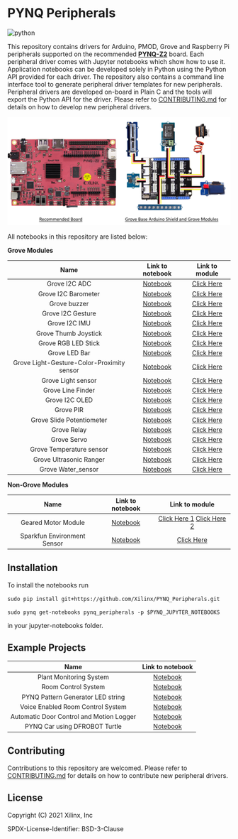 # PYNQ Peripherals
![python](https://github.com/Xilinx/PYNQ/workflows/Python/badge.svg)

This repository contains drivers for Arduino, PMOD, Grove and Raspberry Pi peripherals supported on the recommended [**PYNQ-Z2**](http://www.pynq.io/board.html) board. Each peripheral driver comes with Jupyter notebooks which show how to use it. Application notebooks can be developed solely in Python using the Python API provided for each driver.
The repository also contains a command line interface tool to generate peripheral driver templates for new peripherals. Peripheral drivers are developed on-board in Plain C and the tools will export the Python API for the driver. Please refer to [CONTRIBUTING.md](https://github.com/Xilinx/PYNQ_peripherals/blob/main/CONTRIBUTING.md) for details on how to develop new peripheral drivers.

<p align="center">
  <img src="./images/pynq_hackathon_hw.png">
</p>

All notebooks in this repository are listed below:

__Grove Modules__

| Name | Link to notebook |  Link to module |
|:----------:|:------------------:|:------------------:|
| Grove I2C ADC | [Notebook](https://github.com/Xilinx/PYNQ_Peripherals/blob/main/pynq_peripherals/modules/grove_adc/notebooks/grove_adc.ipynb) | [Click Here](https://www.seeedstudio.com/Grove-I2C-ADC.html) |
| Grove I2C Barometer | [Notebook](https://github.com/Xilinx/PYNQ_Peripherals/blob/main/pynq_peripherals/modules/grove_barometer/notebooks/grove_barometer.ipynb) | [Click Here](https://www.seeedstudio.com/Grove-High-Precision-Barometer-Sensor-DPS310-p-4397.html) |
| Grove buzzer | [Notebook](https://github.com/Xilinx/PYNQ_Peripherals/blob/main/pynq_peripherals/modules/grove_buzzer/notebooks/grove_buzzer.ipynb) | [Click Here](https://www.seeedstudio.com/Grove-Buzzer.html) |
| Grove I2C Gesture | [Notebook](https://github.com/Xilinx/PYNQ_Peripherals/blob/main/pynq_peripherals/modules/grove_gesture/notebooks/grove_gesture.ipynb) | [Click Here](https://www.seeedstudio.com/Grove-Gesture-PAJ7620U2.html) |
| Grove I2C IMU | [Notebook](https://github.com/Xilinx/PYNQ_Peripherals/blob/main/pynq_peripherals/modules/grove_imu/notebooks/grove_imu.ipynb) | [Click Here](https://www.seeedstudio.com/Grove-IMU-10DOF-v2-0.html) |
| Grove Thumb Joystick | [Notebook](https://github.com/Xilinx/PYNQ_Peripherals/blob/main/pynq_peripherals/modules/grove_joystick/notebooks/grove_joystick.ipynb) | [Click Here](https://www.seeedstudio.com/Grove-Thumb-Joystick.html) |
| Grove RGB LED Stick | [Notebook](https://github.com/Xilinx/PYNQ_Peripherals/blob/main/pynq_peripherals/modules/grove_led_stick/notebooks/grove_led_stick.ipynb) | [Click Here](https://www.seeedstudio.com/Grove-RGB-LED-Stick-10-WS2813-Mini.html) |
| Grove LED Bar| [Notebook](https://github.com/Xilinx/PYNQ_Peripherals/blob/main/pynq_peripherals/modules/grove_ledbar/notebooks/grove_ledbar.ipynb) | [Click Here](https://www.seeedstudio.com/Grove-LED-Bar-v2-0.html) |
| Grove Light-Gesture-Color-Proximity sensor | [Notebook](https://github.com/Xilinx/PYNQ_Peripherals/blob/main/pynq_peripherals/modules/grove_lgcp/notebooks/grove_lgcp.ipynb) | [Click Here](https://www.seeedstudio.com/Grove-Light-Color-Proximity-Sensor-TMG39931-p-2879.html) |
| Grove Light sensor | [Notebook](https://github.com/Xilinx/PYNQ_Peripherals/blob/main/pynq_peripherals/modules/grove_light/notebooks/grove_light.ipynb) | [Click Here](https://www.seeedstudio.com/Grove-Light-Sensor-v1-2-LS06-S-phototransistor.html) |
| Grove Line Finder | [Notebook](https://github.com/Xilinx/PYNQ_Peripherals/blob/main/pynq_peripherals/modules/grove_line_finder/notebooks/grove_line_finder.ipynb) | [Click Here](https://www.seeedstudio.com/Grove-Line-Finder-v1-1.html) |
| Grove I2C OLED | [Notebook](https://github.com/Xilinx/PYNQ_Peripherals/blob/main/pynq_peripherals/modules/grove_oled/notebooks/grove_oled.ipynb) | [Click Here](https://www.seeedstudio.com/Grove-OLED-Display-0-96.html) |
| Grove PIR | [Notebook](https://github.com/Xilinx/PYNQ_Peripherals/blob/main/pynq_peripherals/modules/grove_pir/notebooks/grove_pir.ipynb) | [Click Here](https://www.seeedstudio.com/Grove-PIR-Motion-Sensor.html) |
| Grove Slide Potentiometer | [Notebook](https://github.com/Xilinx/PYNQ_Peripherals/blob/main/pynq_peripherals/modules/grove_potentiometer/notebooks/grove_potentiometer.ipynb) | [Click Here](https://www.seeedstudio.com/Grove-Slide-Potentiometer.html) |
| Grove Relay | [Notebook](https://github.com/Xilinx/PYNQ_Peripherals/blob/main/pynq_peripherals/modules/grove_relay/notebooks/grove_relay.ipynb) | [Click Here](https://www.seeedstudio.com/Grove-Relay.html) |
| Grove Servo | [Notebook](https://github.com/Xilinx/PYNQ_Peripherals/blob/main/pynq_peripherals/modules/grove_servo/notebooks/grove_servo.ipynb) | [Click Here](https://www.seeedstudio.com/Grove-Servo.html) |
| Grove Temperature sensor| [Notebook](https://github.com/Xilinx/PYNQ_Peripherals/blob/main/pynq_peripherals/modules/grove_temperature/notebooks/grove_temperature.ipynb) | [Click Here](https://www.seeedstudio.com/Grove-Temperature-Sensor.html) |
| Grove Ultrasonic Ranger | [Notebook](https://github.com/Xilinx/PYNQ_Peripherals/blob/main/pynq_peripherals/modules/grove_usranger/notebooks/grove_usranger.ipynb) | [Click Here](https://www.seeedstudio.com/Grove-Ultrasonic-Distance-Sensor.html) |
| Grove Water_sensor | [Notebook](https://github.com/Xilinx/PYNQ_Peripherals/blob/main/pynq_peripherals/modules/grove_water_sensor/notebooks/grove_water_sensor.ipynb) | [Click Here](https://www.seeedstudio.com/Grove-Water-Sensor.html) |

__Non-Grove Modules__

| Name | Link to notebook |  Link to module |
|:----------:|:------------------:|:------------------:|
| Geared Motor Module | [Notebook](https://github.com/Xilinx/PYNQ_Peripherals/blob/main/pynq_peripherals/modules/geared_motor/notebooks/geared_motor.ipynb) | [Click Here 1](https://www.dfrobot.com/product-1705.html) [Click Here 2](https://www.dfrobot.com/product-100.html) |
| Sparkfun Environment Sensor | [Notebook](https://github.com/Xilinx/PYNQ_Peripherals/blob/main/pynq_peripherals/modules/grove_envsensor/notebooks/grove_envsensor.ipynb) | [Click Here](https://www.sparkfun.com/products/16466) |

## Installation

To install the notebooks run

```console
sudo pip install git+https://github.com/Xilinx/PYNQ_Peripherals.git
```
```console
sudo pynq get-notebooks pynq_peripherals -p $PYNQ_JUPYTER_NOTEBOOKS
```

in your jupyter-notebooks folder.

## Example Projects

| Name | Link to notebook |
|:----------:|:------------------:|
| Plant Monitoring System | [Notebook](https://github.com/Xilinx/PYNQ_Peripherals/blob/main/pynq_peripherals/apps/app0_plant_monitoring_system/notebooks/plant_monitoring_system.ipynb) |
| Room Control System | [Notebook](https://github.com/Xilinx/PYNQ_Peripherals/blob/main/pynq_peripherals/apps/app1_room_control_system/notebooks/room_control_system.ipynb) |
| PYNQ Pattern Generator LED string | [Notebook](https://github.com/Xilinx/PYNQ_Peripherals/blob/main/pynq_peripherals/apps/app2_led_strings/notebooks/led_strings.ipynb) |
| Voice Enabled Room Control System | [Notebook](https://github.com/Xilinx/PYNQ_Peripherals/blob/main/pynq_peripherals/apps/app3_voice_enabled_room_control_system/notebooks/voice_enabled_room_control_system.ipynb) |
| Automatic Door Control and Motion Logger | [Notebook](https://github.com/Xilinx/PYNQ_Peripherals/blob/main/pynq_peripherals/apps/app4_automatic_door_control_and_motion_logger/notebooks/automatic_door_control_and_motion_logger.ipynb) |
| PYNQ Car using DFROBOT Turtle | [Notebook](https://github.com/Xilinx/PYNQ_Peripherals/blob/main/pynq_peripherals/apps/app5_pynq_car/notebooks/pynq_car.ipynb) |

## Contributing

Contributions to this repository are welcomed. Please refer to [CONTRIBUTING.md](https://github.com/Xilinx/PYNQ_Peripherals/blob/main/CONTRIBUTING.md) for details on how to contribute new peripheral
drivers.

## License

Copyright (C) 2021 Xilinx, Inc

SPDX-License-Identifier: BSD-3-Clause
